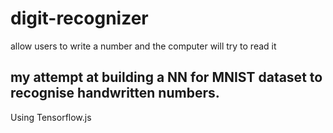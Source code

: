 # digit-recognizer
allow users to write a number and the computer will try to read it

## my attempt at building a NN for MNIST dataset to recognise handwritten numbers. 
Using Tensorflow.js
